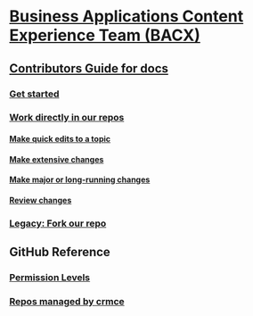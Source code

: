 # [Business Applications Content Experience Team (BACX)](index.md)
## [Contributors Guide for docs](contributors-guide.md)
### [Get started](get-started.md)
### [Work directly in our repos](work-repos.md)
#### [Make quick edits to a topic](make-quick-edits.md)
#### [Make extensive changes](make-extensive-changes.md)
#### [Make major or long-running changes](make-major-changes.md)
#### [Review changes](review-topics.md)
### [Legacy: Fork our repo](legacy-fork-repo.md) 
## GitHub Reference
### [Permission Levels](permission-levels.md)
### [Repos managed by crmce](crmce-repos.md)
